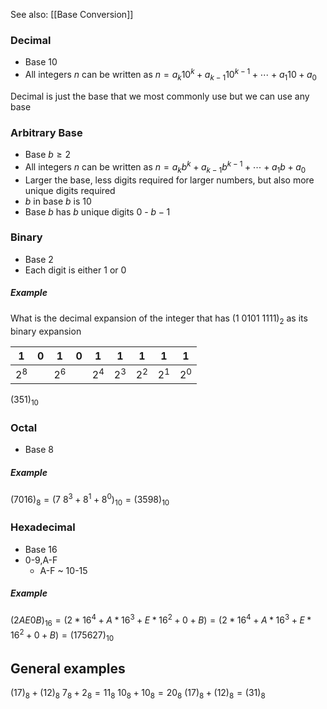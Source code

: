 See also: [[Base Conversion]]
### Decimal
- Base 10
- All integers $n$ can be written as $n = a_k 10^k + a_{k-1} 10^{k-1} + \cdots + a_1 10 + a_0$

Decimal is just the base that we most commonly use but we can use any base
### Arbitrary Base
- Base $b \geq 2$
- All integers $n$ can be written as $n = a_k b^k + a_{k-1} b^{k-1} + \cdots + a_1 b + a_0$
- Larger the base, less digits required for larger numbers, but also more unique digits required
- $b$ in base $b$ is $10$
- Base $b$ has $b$ unique digits 0 - $b-1$
### Binary
- Base 2
- Each digit is either 1 or 0

##### Example
What is the decimal expansion of the integer that has $(1\ 0101\ 1111)_2$ as its binary expansion

| 1     | 0   | 1     | 0   | 1     | 1     | 1     | 1     | 1     |
| ----- | --- | ----- | --- | ----- | ----- | ----- | ----- | ----- |
| $2^8$ |     | $2^6$ |     | $2^4$ | $2^3$ | $2^2$ | $2^1$ | $2^0$ |
$(351)_{10}$

### Octal
- Base 8
##### Example
$(7016)_8 = (7\ 8^3 + 8^1 + 8^0)_{10} = (3598)_{10}$
### Hexadecimal
- Base 16
- 0-9,A-F
	- A-F ~ 10-15
##### Example
$(2AE0B)_{16} = (2*16^4 + A*16^3 + E * 16^2 + 0 + B) =  (2*16^4 + A*16^3 + E * 16^2 + 0 + B) = (175627)_{10}$

## General examples
$(17)_8 + (12)_8$
$7_8 + 2_8 = 11_8$
$10_8 + 10_8 = 20_8$
$(17)_8 + (12)_8 = (31)_8$

